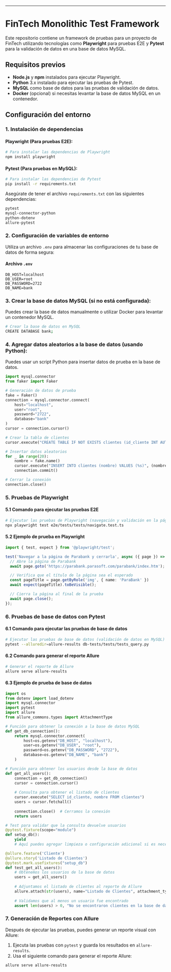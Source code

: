 
---

# **FinTech Monolithic Test Framework**

Este repositorio contiene un framework de pruebas para un proyecto de FinTech utilizando tecnologías como **Playwright** para pruebas E2E y **Pytest** para la validación de datos en una base de datos MySQL.

## **Requisitos previos**

- **Node.js** y **npm** instalados para ejecutar Playwright.
- **Python** 3.x instalado para ejecutar las pruebas de Pytest.
- **MySQL** como base de datos para las pruebas de validación de datos.
- **Docker** (opcional) si necesitas levantar la base de datos MySQL en un contenedor.

## **Configuración del entorno**

### 1. **Instalación de dependencias**

#### Playwright (Para pruebas E2E):

```bash
# Para instalar las dependencias de Playwright
npm install playwright
```

#### Pytest (Para pruebas en MySQL):

```bash
# Para instalar las dependencias de Pytest
pip install -r requirements.txt
```

Asegúrate de tener el archivo `requirements.txt` con las siguientes dependencias:

```txt
pytest
mysql-connector-python
python-dotenv
allure-pytest
```

### 2. **Configuración de variables de entorno**

Utiliza un archivo `.env` para almacenar las configuraciones de tu base de datos de forma segura:

#### Archivo `.env`

```plaintext
DB_HOST=localhost
DB_USER=root
DB_PASSWORD=2722
DB_NAME=bank
```

### 3. **Crear la base de datos MySQL** (si no está configurada):

Puedes crear la base de datos manualmente o utilizar Docker para levantar un contenedor MySQL.

```bash
# Crear la base de datos en MySQL
CREATE DATABASE bank;
```

### 4. **Agregar datos aleatorios a la base de datos** (usando Python):

Puedes usar un script Python para insertar datos de prueba en la base de datos.

```python
import mysql.connector
from faker import Faker

# Generación de datos de prueba
fake = Faker()
connection = mysql.connector.connect(
    host="localhost",
    user="root",
    password="2722",
    database="bank"
)
cursor = connection.cursor()

# Crear la tabla de clientes
cursor.execute("CREATE TABLE IF NOT EXISTS clientes (id_cliente INT AUTO_INCREMENT PRIMARY KEY, nombre VARCHAR(255))")

# Insertar datos aleatorios
for _ in range(20):
    nombre = fake.name()
    cursor.execute("INSERT INTO clientes (nombre) VALUES (%s)", (nombre,))
    connection.commit()

# Cerrar la conexión
connection.close()
```

### 5. **Pruebas de Playwright**

#### 5.1 **Comando para ejecutar las pruebas E2E**

```bash
# Ejecutar las pruebas de Playwright (navegación y validación en la página de Parabank)
npx playwright test e2e/tests/tests/navigate.test.ts
```

#### 5.2 **Ejemplo de prueba en Playwright**

```typescript
import { test, expect } from '@playwright/test';

test('Navegar a la página de Parabank y cerrarla', async ({ page }) => {
  // Abre la página de Parabank
  await page.goto('https://parabank.parasoft.com/parabank/index.htm');

  // Verifica que el título de la página sea el esperado
  const pageTitle = page.getByRole('img', { name: 'ParaBank' })
  await expect(pageTitle).toBeVisible();

  // Cierra la página al final de la prueba
  await page.close();
});
```

### 6. **Pruebas de base de datos con Pytest**

#### 6.1 **Comando para ejecutar las pruebas de base de datos**

```bash
# Ejecutar las pruebas de base de datos (validación de datos en MySQL)
pytest --alluredir=allure-results db-tests/tests/tests_query.py
```

#### 6.2 **Comando para generar el reporte Allure**

```bash
# Generar el reporte de Allure
allure serve allure-results
```

#### 6.3 **Ejemplo de prueba de base de datos**

```python
import os
from dotenv import load_dotenv
import mysql.connector
import pytest
import allure
from allure_commons.types import AttachmentType

# Función para obtener la conexión a la base de datos MySQL
def get_db_connection():
    return mysql.connector.connect(
        host=os.getenv("DB_HOST", "localhost"),
        user=os.getenv("DB_USER", "root"),
        password=os.getenv("DB_PASSWORD", "2722"),
        database=os.getenv("DB_NAME", "bank")
    )

# Función para obtener los usuarios desde la base de datos
def get_all_users():
    connection = get_db_connection()
    cursor = connection.cursor()
    
    # Consulta para obtener el listado de clientes
    cursor.execute("SELECT id_cliente, nombre FROM clientes")
    users = cursor.fetchall()
    
    connection.close()  # Cerramos la conexión
    return users

# Test para validar que la consulta devuelve usuarios
@pytest.fixture(scope="module")
def setup_db():
    yield
    # Aquí puedes agregar limpieza o configuración adicional si es necesario

@allure.feature('Cliente')
@allure.story('Listado de Clientes')
@pytest.mark.usefixtures("setup_db")
def test_get_all_users():
    # Obtenemos los usuarios de la base de datos
    users = get_all_users()
    
    # Adjuntamos el listado de clientes al reporte de Allure
    allure.attach(str(users), name="Listado de Clientes", attachment_type=AttachmentType.TEXT)
    
    # Validamos que al menos un usuario fue encontrado
    assert len(users) > 0, "No se encontraron clientes en la base de datos"
```

### 7. **Generación de Reportes con Allure**

Después de ejecutar las pruebas, puedes generar un reporte visual con Allure:

1. Ejecuta las pruebas con `pytest` y guarda los resultados en `allure-results`.
2. Usa el siguiente comando para generar el reporte Allure:

```bash
allure serve allure-results
```

